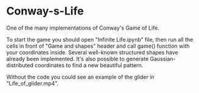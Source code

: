 # Conway-s-Life
One of the many implementations of Conway's Game of Life.

To start the game you should open "Infinite Life.ipynb" file, then run all the cells in front of "Game and shapes" header and call game() function with your coordinates inside. Several well-known structured shapes have already been implemented. It's also possible to generate Gaussian-distributed coordinates to find a new beautiful pattern.

Without the code you could see an example of the glider in "Life_of_glider.mp4". 
